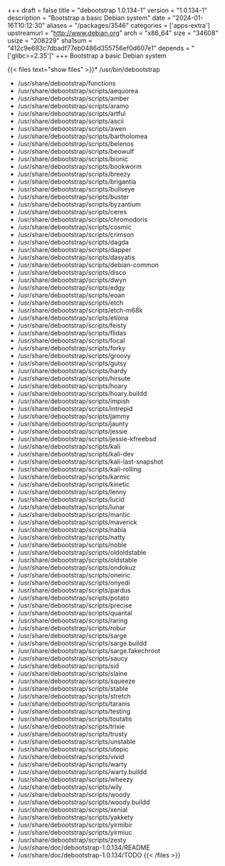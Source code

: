 +++
draft = false
title = "debootstrap 1.0.134-1"
version = "1.0.134-1"
description = "Bootstrap a basic Debian system"
date = "2024-01-16T10:12:30"
aliases = "/packages/3546"
categories = ['apps-extra']
upstreamurl = "http://www.debian.org"
arch = "x86_64"
size = "34608"
usize = "208229"
sha1sum = "412c9e683c7dbadf77eb0486d355756ef0d607e1"
depends = "['glibc>=2.35']"
+++
Bootstrap a basic Debian system

{{< files text="show files" >}}* /usr/bin/debootstrap
* /usr/share/debootstrap/functions
* /usr/share/debootstrap/scripts/aequorea
* /usr/share/debootstrap/scripts/amber
* /usr/share/debootstrap/scripts/aramo
* /usr/share/debootstrap/scripts/artful
* /usr/share/debootstrap/scripts/ascii
* /usr/share/debootstrap/scripts/awen
* /usr/share/debootstrap/scripts/bartholomea
* /usr/share/debootstrap/scripts/belenos
* /usr/share/debootstrap/scripts/beowulf
* /usr/share/debootstrap/scripts/bionic
* /usr/share/debootstrap/scripts/bookworm
* /usr/share/debootstrap/scripts/breezy
* /usr/share/debootstrap/scripts/brigantia
* /usr/share/debootstrap/scripts/bullseye
* /usr/share/debootstrap/scripts/buster
* /usr/share/debootstrap/scripts/byzantium
* /usr/share/debootstrap/scripts/ceres
* /usr/share/debootstrap/scripts/chromodoris
* /usr/share/debootstrap/scripts/cosmic
* /usr/share/debootstrap/scripts/crimson
* /usr/share/debootstrap/scripts/dagda
* /usr/share/debootstrap/scripts/dapper
* /usr/share/debootstrap/scripts/dasyatis
* /usr/share/debootstrap/scripts/debian-common
* /usr/share/debootstrap/scripts/disco
* /usr/share/debootstrap/scripts/dwyn
* /usr/share/debootstrap/scripts/edgy
* /usr/share/debootstrap/scripts/eoan
* /usr/share/debootstrap/scripts/etch
* /usr/share/debootstrap/scripts/etch-m68k
* /usr/share/debootstrap/scripts/etiona
* /usr/share/debootstrap/scripts/feisty
* /usr/share/debootstrap/scripts/flidas
* /usr/share/debootstrap/scripts/focal
* /usr/share/debootstrap/scripts/forky
* /usr/share/debootstrap/scripts/groovy
* /usr/share/debootstrap/scripts/gutsy
* /usr/share/debootstrap/scripts/hardy
* /usr/share/debootstrap/scripts/hirsute
* /usr/share/debootstrap/scripts/hoary
* /usr/share/debootstrap/scripts/hoary.buildd
* /usr/share/debootstrap/scripts/impish
* /usr/share/debootstrap/scripts/intrepid
* /usr/share/debootstrap/scripts/jammy
* /usr/share/debootstrap/scripts/jaunty
* /usr/share/debootstrap/scripts/jessie
* /usr/share/debootstrap/scripts/jessie-kfreebsd
* /usr/share/debootstrap/scripts/kali
* /usr/share/debootstrap/scripts/kali-dev
* /usr/share/debootstrap/scripts/kali-last-snapshot
* /usr/share/debootstrap/scripts/kali-rolling
* /usr/share/debootstrap/scripts/karmic
* /usr/share/debootstrap/scripts/kinetic
* /usr/share/debootstrap/scripts/lenny
* /usr/share/debootstrap/scripts/lucid
* /usr/share/debootstrap/scripts/lunar
* /usr/share/debootstrap/scripts/mantic
* /usr/share/debootstrap/scripts/maverick
* /usr/share/debootstrap/scripts/nabia
* /usr/share/debootstrap/scripts/natty
* /usr/share/debootstrap/scripts/noble
* /usr/share/debootstrap/scripts/oldoldstable
* /usr/share/debootstrap/scripts/oldstable
* /usr/share/debootstrap/scripts/ondokuz
* /usr/share/debootstrap/scripts/oneiric
* /usr/share/debootstrap/scripts/onyedi
* /usr/share/debootstrap/scripts/pardus
* /usr/share/debootstrap/scripts/potato
* /usr/share/debootstrap/scripts/precise
* /usr/share/debootstrap/scripts/quantal
* /usr/share/debootstrap/scripts/raring
* /usr/share/debootstrap/scripts/robur
* /usr/share/debootstrap/scripts/sarge
* /usr/share/debootstrap/scripts/sarge.buildd
* /usr/share/debootstrap/scripts/sarge.fakechroot
* /usr/share/debootstrap/scripts/saucy
* /usr/share/debootstrap/scripts/sid
* /usr/share/debootstrap/scripts/slaine
* /usr/share/debootstrap/scripts/squeeze
* /usr/share/debootstrap/scripts/stable
* /usr/share/debootstrap/scripts/stretch
* /usr/share/debootstrap/scripts/taranis
* /usr/share/debootstrap/scripts/testing
* /usr/share/debootstrap/scripts/toutatis
* /usr/share/debootstrap/scripts/trixie
* /usr/share/debootstrap/scripts/trusty
* /usr/share/debootstrap/scripts/unstable
* /usr/share/debootstrap/scripts/utopic
* /usr/share/debootstrap/scripts/vivid
* /usr/share/debootstrap/scripts/warty
* /usr/share/debootstrap/scripts/warty.buildd
* /usr/share/debootstrap/scripts/wheezy
* /usr/share/debootstrap/scripts/wily
* /usr/share/debootstrap/scripts/woody
* /usr/share/debootstrap/scripts/woody.buildd
* /usr/share/debootstrap/scripts/xenial
* /usr/share/debootstrap/scripts/yakkety
* /usr/share/debootstrap/scripts/yirmibir
* /usr/share/debootstrap/scripts/yirmiuc
* /usr/share/debootstrap/scripts/zesty
* /usr/share/doc/debootstrap-1.0.134/README
* /usr/share/doc/debootstrap-1.0.134/TODO
{{< /files >}}